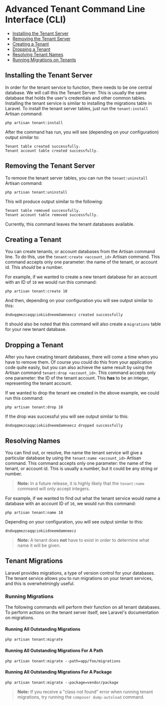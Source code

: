 # Advanced Tenant Command Line Interface (CLI)

- [Installing the Tenant Server](#cli-install)
- [Removing the Tenant Server](#cli-uninstall)
- [Creating a Tenant](#cli-create)
- [Dropping a Tenant](#cli-drop)
- [Resolving Tenant Names](#cli-name)
- [Running Migrations on Tenants](#cli-migrations)

<a name="cli-install"></a>
## Installing the Tenant Server

In order for the tenant service to function, there needs to be one central database. We will call this the Tenant Server. This is usually the same database that holds the user's credentials and other common tables. Installing the tenant service is similar to installing the migrations table in Laravel. To install the tenant server tables, just run the `tenant:install` Artisan command:

    php artisan tenant:install

After the command has run, you will see (depending on your configuration) output similar to:

    Tenant table created successfully.
    Tenant account table created successfully.

<a name="cli-uninstall"></a>
## Removing the Tenant Server

To remove the tenant server tables, you can run the `tenant:uninstall` Artisan command:

    php artisan tenant:uninstall

This will produce output similar to the following:

    Tenant table removed successfully.
    Tenant account table removed successfully.

Currently, this command leaves the tenant databases available.

<a name="cli-create"></a>
## Creating a Tenant

You can create tenants, or account databases from the Artisan command line. To do this, use the `tenant:create <account_id>` Artisan command. This command accepts only one parameter: the name of the tenant, or account id. This *should* be a number.

For example, if we wanted to create a new tenant database for an account with an ID of `10` we would run this command:

    php artisan tenant:create 10

And then, depending on your configuration you will see output similar to this:

    dndoqqmezcaqqciokiidneemdamneecz created successfully

It should also be noted that this command will also create a `migrations` table for your new tenant database.

<a name="cli-drop"></a>
## Dropping a Tenant

After you have creating tenant databases, there will come a time when you have to remove them. Of course you could do this from your application code quite easily, but you can also achieve the same result by using the Artisan command `tenant:drop <account_id>`. This command accepts only one parameter: the ID of the tenant account. This **has** to be an integer, representing the tenant account.

If we wanted to drop the tenant we created in the above example, we could run this command:

    php artisan tenant:drop 10

If the drop was successful you will see output similar to this:

    dndoqqmezcaqqciokiidneemdamneecz dropped successfully

<a name="cli-name"></a>
## Resolving Names

You can find out, or resolve, the name the tenant service will give a particular database by using the `tenant:name <account_id>` Artisan command. This command accepts only one parameter: the name of the tenant, or account id. This is usually a number, but it could be any string or number.

> **Note:** In a future release, it is highly likely that the `tenant:name` command will only accept integers.

For example, if we wanted to find out what the tenant service would name a database with an account ID of `10`, we would run this command:

    php artisan tenant:name 10

Depending on your configuration, you will see output similar to this:

    dndoqqmezcaqqciokiidneemdamneecz

> **Note:** A tenant does **not** have to exist in order to determine what name it will be given.

<a name="cli-migrations"></a>
## Tenant Migrations

Laravel provides migrations, a type of version control for your databases. The tenant service allows you to run migrations on your tenant services, and this is overwhelmingly useful.

### Running Migrations

The following commands will perform their function on all tenant databases. To perform actions on the tenant server itself, see Laravel's documentation on migrations.

#### Running All Outstanding Migrations

    php artisan tenant:migrate

#### Running All Outstanding Migrations For A Path

    php artisan tenant:migrate --path=app/foo/migrations

#### Running All Outstanding Migrations For A Package

    php artisan tenant:migrate --package=vendor/package

> **Note:** If you receive a "class not found" error when running tenant migrations, try running the `composer dump-autoload` command.